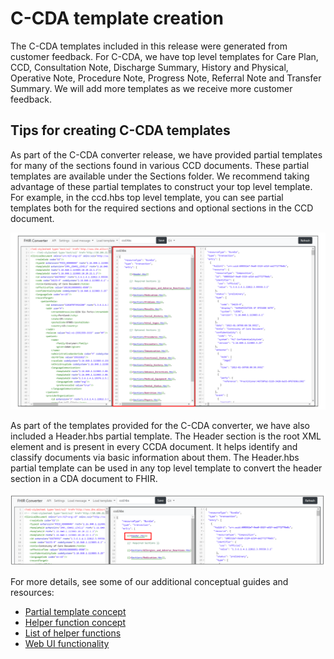 # C-CDA template creation 

The C-CDA templates included in this release were generated from customer feedback. For C-CDA, we have top level templates for Care Plan, CCD, Consultation Note, Discharge Summary, History and Physical, Operative Note, Procedure Note, Progress Note, Referral Note and Transfer Summary. We will add more templates as we receive more customer feedback.



## Tips for creating C-CDA templates 

As part of the C-CDA converter release, we have provided partial templates for many of the sections found in various CCD documents. These partial templates are available under the Sections folder. We recommend taking advantage of these partial templates to construct your top level template. For example, in the ccd.hbs top level template, you can see partial templates both for the required sections and optional sections in the CCD document.

![load_ccd_sections](images/ccd_sections_example.png)

As part of the templates provided for the C-CDA converter, we have also included a Header.hbs partial template. The Header section is the root XML element and is present in every CCDA document. It helps identify and classify documents via basic information about them. The Header.hbs partial template can be used in any top level template to convert the header section in a CDA document to FHIR. 

![load_ccd_header](images/ccd_sections_header.png)

For more details, see some of our additional conceptual guides and resources:

- [Partial template concept](partial-template-concept.md)
- [Helper function concept](using-helpers-concept.md)
- [List of helper functions](helper-function-summary.md)
- [Web UI functionality](web-ui-summary.md)
